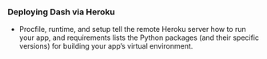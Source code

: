 ### Deploying Dash via Heroku

<!--  "![](readme_images/heroku_app.gif)" This comment was used to add the gif to readme file   -->
- Procfile, runtime, and setup tell the remote Heroku server how to run your app, and requirements lists the Python packages (and their specific versions) for building your app’s virtual environment.
